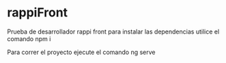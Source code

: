 # rappiFront
Prueba de desarrollador rappi front
para instalar las dependencias utilice el comando npm i

Para correr el proyecto ejecute el comando ng serve
